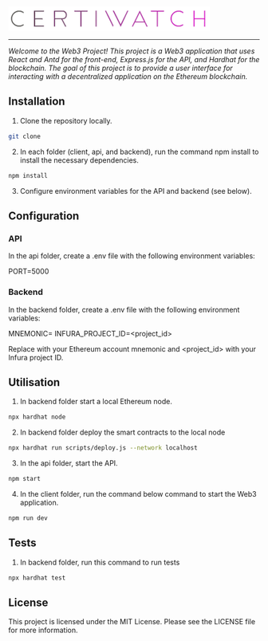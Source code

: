 ![alt text](./client/src/assets/logo-main.png)

---

_Welcome to the Web3 Project! This project is a Web3 application that uses React and Antd for the front-end, Express.js for the API, and Hardhat for the blockchain. The goal of this project is to provide a user interface for interacting with a decentralized application on the Ethereum blockchain._

## Installation

1. Clone the repository locally.

```bash
git clone
```

2. In each folder (client, api, and backend), run the command npm install to install the necessary dependencies.

```bash
npm install
```

3. Configure environment variables for the API and backend (see below).

## Configuration

### API

In the api folder, create a .env file with the following environment variables:

PORT=5000

### Backend

In the backend folder, create a .env file with the following environment variables:

MNEMONIC=<mnemonic>
INFURA_PROJECT_ID=<project_id>

Replace <mnemonic> with your Ethereum account mnemonic and <project_id> with your Infura project ID.

## Utilisation

1. In backend folder start a local Ethereum node.

```bash
npx hardhat node
```

2. In backend folder deploy the smart contracts to the local node

```bash
npx hardhat run scripts/deploy.js --network localhost
```

3. In the api folder, start the API.

```bash
npm start
```

4. In the client folder, run the command below command to start the Web3 application.

```bash
npm run dev
```

## Tests

1. In backend folder, run this command to run tests

```bash
npx hardhat test
```

## License

This project is licensed under the MIT License. Please see the LICENSE file for more information.
